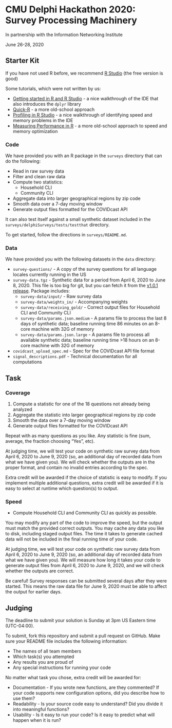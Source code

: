 # CMU Delphi Hackathon 2020: Survey Processing Machinery

In partnership with the Information Networking Institute

June 26-28, 2020

## Starter Kit

If you have not used R before, we recommend [R Studio](https://rstudio.com/products/rstudio/download/) (the free version is good)

Some tutorials, which were not written by us:

* [Getting started in R and R Studio](https://ourcodingclub.github.io/tutorials/intro-to-r/) - a nice walkthrough of the IDE that also introduces the `dplyr` library
* [Quick-R](https://www.statmethods.net/r-tutorial/index.html) - a more old-school approach
* [Profiling in R Studio](https://support.rstudio.com/hc/en-us/articles/218221837-Profiling-with-RStudio) - a nice walkthrough of identifying speed and memory problems in the IDE
* [Measuring Performance in R](https://adv-r.hadley.nz/perf-measure.html) - a more old-school approach to speed and memory optimization

### Code

We have provided you with an R package in the `surveys` directory that can do the following:

* Read in raw survey data
* Filter and clean raw data
* Compute two statistics:
  * Household CLI
  * Community CLI
* Aggregate data into larger geographical regions by zip code
* Smooth data over a 7-day moving window
* Generate output files formatted for the COVIDcast API

It can also test itself against a small synthetic dataset included in the
`surveys/delphiSurveys/tests/testthat` directory.

To get started, follow the directions in `surveys/README.md`.

### Data

We have provided you with the following datasets in the `data` directory:

* `survey-questions/` - A copy of the survey questions for all language locales currently running in the US
* `survey-data.tgz` - Synthetic data for a period from April 6, 2020 to June 8, 2020. This file is too big for git, but you can fetch it from the [v1.0.1 release](https://github.com/krivard/delphi-covidcast-hackathon-2020/releases/tag/1.0.1-hackathon). Package includes:
  * `survey-data/input/` - Raw survey data
  * `survey-data/weights_in/` - Accompanying weights
  * `survey-data/receiving_gold/` - Correct output files for Household CLI and Community CLI
  * `survey-data/params.json.medium` - A params file to process the last 8 days of synthetic data; baseline running time 86 minutes on an 8-core machine with 32G of memory
  * `survey-data/params.json.large` - A params file to process all available synthetic data; baseline running time >18 hours on an 8-core machine with 32G of memory
* `covidcast_upload_spec.md` - Spec for the COVIDcast API file format
* `signal_descriptions.pdf` - Technical documentation for all computations


## Task

### Coverage

1. Compute a statistic for one of the 18 questions not already being analyzed
2. Aggregate the statistic into larger geographical regions by zip code
3. Smooth the data over a 7-day moving window
4. Generate output files formatted for the COVIDcast API

Repeat with as many questions as you like. Any statistic is fine (sum, average, the fraction choosing “Yes”, etc).

At judging time, we will test your code on synthetic raw survey data from April 6, 2020 to June 9, 2020 (so, an additional day of recorded data from what we have given you). We will check whether the outputs are in the proper format, and contain no invalid entries according to the spec.

Extra credit will be awarded if the choice of statistic is easy to modify. If you implement multiple additional questions, extra credit will be awarded if it is easy to select at runtime which question(s) to output.

### Speed

* Compute Household CLI and Community CLI as quickly as possible.

You may modify any part of the code to improve the speed, but the output must match the provided correct outputs. You may cache any data you like to disk, including staged output files. The time it takes to generate cached data will not be included in the final running time of your code.

At judging time, we will test your code on synthetic raw survey data from April 6, 2020 to June 9, 2020 (so, an additional day of recorded data from what we have given you). We will measure how long it takes your code to generate output files from April 6, 2020 to June 9, 2020, and we will check whether the outputs are correct.

Be careful! Survey responses can be submitted several days after they were started. This means the raw data file for June 9, 2020 must be able to affect the output for earlier days.

## Judging

The deadline to submit your solution is Sunday at 3pm US Eastern time (UTC-04:00).

To submit, fork this repository and submit a pull request on GitHub. Make sure your README file includes the following information:

* The names of all team members
* Which task(s) you attempted
* Any results you are proud of
* Any special instructions for running your code

No matter what task you chose, extra credit will be awarded for:

* Documentation - If you wrote new functions, are they commented? If your code supports new configuration options, did you describe how to use them? 
* Readability - Is your source code easy to understand? Did you divide it into meaningful functions?
* Usability - Is it easy to run your code? Is it easy to predict what will happen when it is run? 
